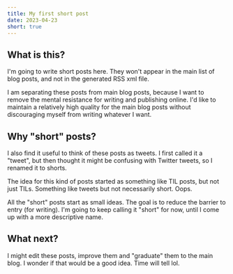 ```yaml
---
title: My first short post
date: 2023-04-23
short: true
---
```


## What is this?

I'm going to write short posts here.
They won't appear in the main list of blog posts,
and not in the generated RSS xml file.

I am separating these posts from main blog posts, because I want to remove the mental resistance for writing and publishing online. I'd like to maintain a relatively high quality for the main blog posts without discouraging myself from writing whatever I want.

## Why "short" posts?

I also find it useful to think of these posts as tweets.
I first called it a "tweet", but then thought it might be confusing with Twitter tweets, so I renamed it to shorts.

The idea for this kind of posts started as something like TIL posts, but not just TILs.
Something like tweets but not necessarily short. Oops.

All the "short" posts start as small ideas. The goal is to reduce the barrier to entry (for writing). I'm going to keep calling it "short" for now, until I come up with a more descriptive name.

## What next?

I might edit these posts, improve them and "graduate" them to the main blog. I wonder if that would be a good idea. Time will tell lol.